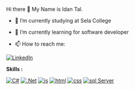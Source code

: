 Hi there 👋
My Name is Idan Tal.

- 🔭 I’m currently studying at Sela College
- 🌱 I’m currently learning for software developer


- 📫 How to reach me: 

[![LinkedIn](https://skillicons.dev/icons?i=linkedin)](https://www.linkedin.com/in/idan~tal/)

<b>Skills :</b>

[![C#](https://skillicons.dev/icons?i=cs)](https://learn.microsoft.com/en-us/dotnet/csharp/)
[![.Net](https://skillicons.dev/icons?i=dotnet)](https://dotnet.microsoft.com/en-us/)
[![js](https://skillicons.dev/icons?i=js)](https://www.javascript.com/)
[![html](https://skillicons.dev/icons?i=html)](https://html.com/)
[![css](https://skillicons.dev/icons?i=css)](https://www.w3schools.com/css/)
[![sql Server](https://www.google.com/url?sa=i&url=https%3A%2F%2Fandyleonard.blog%2Ftag%2Fsql-server-management-studio%2F&psig=AOvVaw3vkOQUJCXjDSoAxWFaSAnN&ust=1684126531192000&source=images&cd=vfe&ved=0CBEQjRxqFwoTCOiAurCC9P4CFQAAAAAdAAAAABAK)](https://www.microsoft.com/en-us/sql-server/sql-server-downloads)


<!--  
[![My Skills](https://skillicons.dev/icons?i=cs,dotnet,js,html,css)](https://skillicons.dev)



**idanNtal/idanNtal** is a ✨ _special_ ✨ repository because its `README.md` (this file) appears on your GitHub profile.

Here are some ideas to get you started:

- 🔭 I’m currently working on ...
- 🌱 I’m currently learning ...
- 👯 I’m looking to collaborate on ...
- 🤔 I’m looking for help with ...
- 💬 Ask me about ...
- 📫 How to reach me: ...
- 😄 Pronouns: ...
- ⚡ Fun fact: ...
-->
